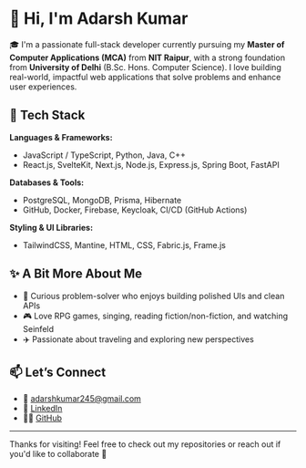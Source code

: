 # 👋 Hi, I'm Adarsh Kumar

🎓 I'm a passionate full-stack developer currently pursuing my **Master of Computer Applications (MCA)** from **NIT Raipur**, with a strong foundation from **University of Delhi** (B.Sc. Hons. Computer Science). I love building real-world, impactful web applications that solve problems and enhance user experiences.

## 🚀 Tech Stack

**Languages & Frameworks:**
- JavaScript / TypeScript, Python, Java, C++
- React.js, SvelteKit, Next.js, Node.js, Express.js, Spring Boot, FastAPI

**Databases & Tools:**
- PostgreSQL, MongoDB, Prisma, Hibernate
- GitHub, Docker, Firebase, Keycloak, CI/CD (GitHub Actions)

**Styling & UI Libraries:**
- TailwindCSS, Mantine, HTML, CSS, Fabric.js, Frame.js

## ✨ A Bit More About Me

- 🧠 Curious problem-solver who enjoys building polished UIs and clean APIs
- 🎮 Love RPG games, singing, reading fiction/non-fiction, and watching Seinfeld
- ✈️ Passionate about traveling and exploring new perspectives

## 📫 Let’s Connect

- 📧 adarshkumar245@gmail.com  
- 🔗 [LinkedIn](https://www.linkedin.com/in/adarsh-kumar-7b550a1aa/)  
- 🧑‍💻 [GitHub](https://github.com/Adarshkumar03)

---

Thanks for visiting! Feel free to check out my repositories or reach out if you'd like to collaborate 🚀

